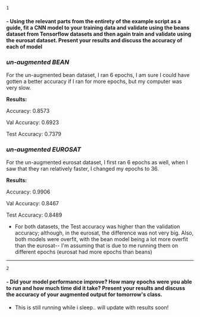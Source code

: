`1`

#### - Using the relevant parts from the entirety of the example script as a guide, fit a CNN model to your training data and validate using the beans dataset from Tensorflow datasets and then again train and validate using the eurosat dataset. Present your results and discuss the accuracy of each of model

### **_un-augmented BEAN_**

For the un-augmented bean dataset, I ran 6 epochs, I am sure I could have gotten a better accuracy if I ran for more epochs, but my computer was very slow.

**Results:**

Accuracy: 0.8573

Val Accuracy: 0.6923

Test Accuracy: 0.7379


### **_un-augmented EUROSAT_**

For the un-augmented eurosat dataset, I first ran 6 epochs as well, when I saw that they ran relatively faster, I changed my epochs to 36. 

**Results:**

Accuracy: 0.9906

Val Accuracy: 0.8467

Test Accuracy: 0.8489

* For both datasets, the Test accuracy was higher than the validation accuracy; although, in the eurosat, the difference was not very big. 
Also, both models were overfit, with the bean model being a lot more overfit than the eurosat-- I'm assuming that is due to me running them on different epochs (eurosat had more epochs than beans)
  

___
`2`

#### - Did your model performance improve? How many epochs were you able to run and how much time did it take? Present your results and discuss the accuracy of your augmented output for tomorrow's class. 
- This is still running while i sleep.. will update with results soon!